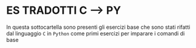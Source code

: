 # ES TRADOTTI C --> PY

In questa sottocartella sono presenti gli esercizi base che sono stati rifatti dal linguaggio `C` in `Python` come primi esercizi per imparare i comandi di base
